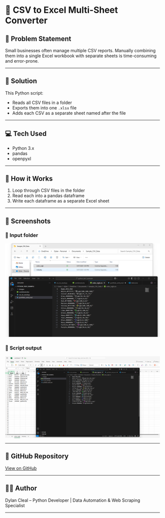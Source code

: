 # 📂 CSV to Excel Multi-Sheet Converter

## 📝 **Problem Statement**
Small businesses often manage multiple CSV reports. Manually combining them into a single Excel workbook with separate sheets is time-consuming and error-prone.

---

## 🚀 **Solution**
This Python script:
- Reads all CSV files in a folder
- Exports them into one `.xlsx` file
- Adds each CSV as a separate sheet named after the file

---

## 💻 **Tech Used**
- Python 3.x
- pandas
- openpyxl

---

## 🔧 **How it Works**
1. Loop through CSV files in the folder
2. Read each into a pandas dataframe
3. Write each dataframe as a separate Excel sheet

---

## 📸 **Screenshots**

### 🔹 **Input folder**

![Input CSV files](images/input_folder.png)

### 🔹 **Script output**

![Excel output file](images/script_output.png)

---

## 📂 **GitHub Repository**
[View on GitHub](https://github.com/dylancleal/csv-to-excel-multisheet)

---

## 👨‍💻 **Author**
Dylan Cleal – Python Developer | Data Automation & Web Scraping Specialist

---
